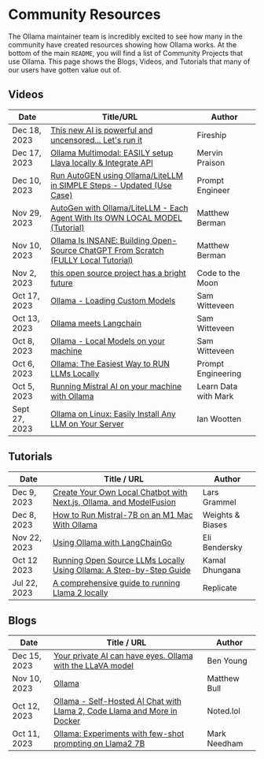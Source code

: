# Community Resources

The Ollama maintainer team is incredibly excited to see how many in the community have created resources showing how Ollama works. At the bottom of the main `README`, you will find a list of Community Projects that use Ollama. This page shows the Blogs, Videos, and Tutorials that many of our users have gotten value out of.

## Videos

| Date         | Title/URL | Author |
| ------------ | --------- | --------|
| Dec 18, 2023 | [This new AI is powerful and uncensored... Let's run it](https://www.youtube.com/watch?v=GyllRd2E6fg&pp=ygUIZmlyZXNoaXA%3D) | Fireship |
| Dec 17, 2023 | [Ollama Multimodal: EASILY setup Llava locally & Integrate API](https://www.youtube.com/watch?v=CNGwscEsl0E) | Mervin Praison |
| Dec 10, 2023| [Run AutoGEN using Ollama/LiteLLM in SIMPLE Steps - Updated (Use Case)](https://www.youtube.com/watch?v=gx6X5XJ8uH4) | Prompt Engineer |
| Nov 29, 2023  |  [AutoGen with Ollama/LiteLLM - Each Agent With Its OWN LOCAL MODEL (Tutorial)](https://www.youtube.com/watch?v=y7wMTwJN7rA) | Matthew Berman | 
| Nov 10, 2023 | [Ollama Is INSANE: Building Open-Source ChatGPT From Scratch (FULLY Local Tutorial)](https://www.youtube.com/watch?v=rIRkxZSn-A8)          | Matthew Berman| 
| Nov 2, 2023 | [this open source project has a bright future](https://www.youtube.com/watch?v=jib1wjgIaa4) | Code to the Moon |
| Oct 17, 2023 | [Ollama - Loading Custom Models](https://www.youtube.com/watch?v=3BnnsQCmgLo) | Sam Witteveen |
| Oct 13, 2023 | [Ollama meets Langchain](https://www.youtube.com/watch?v=k_1pOF1mj8k) | Sam Witteveen |
| Oct 8, 2023 | [Ollama - Local Models on your machine](https://www.youtube.com/watch?v=Ox8hhpgrUi0) | Sam Witteveen |
| Oct 6, 2023 | [Ollama: The Easiest Way to RUN LLMs Locally](https://www.youtube.com/watch?v=MGr1V4LyGFA) | Prompt Engineering |
| Oct 5, 2023 | [Running Mistral AI on your machine with Ollama](https://www.youtube.com/watch?v=NFgEgqua-fg) | Learn Data with Mark |
| Sept 27, 2023 | [Ollama on Linux: Easily Install Any LLM on Your Server](https://www.youtube.com/watch?v=swNeoKGFkQM) | Ian Wootten |

## Tutorials

| Date | Title / URL | Author | 
| ----|-----|----|
| Dec 9, 2023 | [Create Your Own Local Chatbot with Next.js, Ollama, and ModelFusion](https://javascript.plainenglish.io/create-your-own-local-chatbot-with-next-js-ollama-and-modelfusion-dcc0bd63810f)| Lars Grammel |
| Dec 8, 2023 | [How to Run Mistral-7B on an M1 Mac With Ollama](https://wandb.ai/byyoung3/ml-news/reports/How-to-Run-Mistral-7B-on-an-M1-Mac-With-Ollama--Vmlldzo2MTg4MjA0) | Weights & Biases |
| Nov 22, 2023 | [Using Ollama with LangChainGo](https://eli.thegreenplace.net/2023/using-ollama-with-langchaingo/) | Eli Bendersky |
| Oct 12 2023 | [Running Open Source LLMs Locally Using Ollama: A Step-by-Step Guide](https://medium.com/@kbdhunga/running-open-source-llms-locally-using-ollama-a-step-by-step-guide-cf2ab62c817a) | Kamal Dhungana |
| Jul 22, 2023 | [A comprehensive guide to running Llama 2 locally](https://replicate.com/blog/run-llama-locally) | Replicate |


## Blogs

| Date | Title / URL | Author | 
| ----|-----|----|
| Dec 15, 2023 | [Your private AI can have eyes. Ollama with the LLaVA model](https://benyoung.blog/your-private-ai-can-have-eyes-ollama-with-the-llava-model/) | Ben Young |
| Nov 10, 2023 | [Ollama](https://www.lifeintech.com/2023/11/10/ollama/) | Matthew Bull | 
| Oct 12, 2023 | [Ollama - Self-Hosted AI Chat with Llama 2, Code Llama and More in Docker](https://noted.lol/ollama/) | Noted.lol |
| Oct 11, 2023 | [Ollama: Experiments with few-shot prompting on Llama2 7B](https://www.markhneedham.com/blog/2023/10/11/ollama-few-shot-prompting-experiments-llama2-7b/) | Mark Needham |

